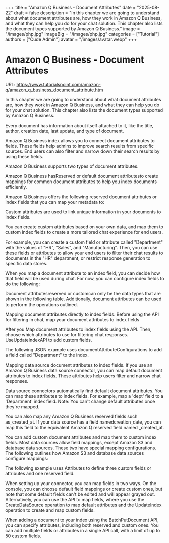 +++
title = "Amazon Q Business - Document Attributes"
date = "2025-08-22"
draft = false
description = "In this chapter we are going to understand about what document attributes are, how they work in Amazon Q Business, and what they can help you do for your chat solution. This chapter also lists the document types supported by Amazon Q Business."
image = "/images/php.jpg"
imageBig = "/images/php.jpg"
categories = ["Tutorial"]
authors = ["Cude Admin"]
avatar = "/images/avatar.webp"
+++

# Amazon Q Business - Document Attributes

URL: https://www.tutorialspoint.com/amazon-q/amazon_q_business_document_attribute.htm

In this chapter we are going to understand about what document attributes are, how they work in Amazon Q Business, and what they can help you do for your chat solution. This chapter also lists the document types supported by Amazon Q Business.

Every document has information about itself attached to it, like the title, author, creation date, last update, and type of document.

Amazon Q Business index allows you to connect document attributes to fields. These fields help admins to improve search results from specific sources. End users can also filter and narrow down their search results by using these fields.

Amazon Q Business supports two types of document attributes.

Amazon Q Business hasReserved or default document attributesto create mappings for common document attributes to help you index documents efficiently.

Amazon Q Business offers the following reserved document attributes or index fields that you can map your metadata to:

Custom attributes are used to link unique information in your documents to index fields.

You can create custom attributes based on your own data, and map them to custom index fields to create a more tailored chat experience for end users.

For example, you can create a custom field or attribute called "Department" with the values of "HR", "Sales", and "Manufacturing". Then, you can use these fields or attributes to allow your end users to filter their chat results to documents in the "HR" department, or restrict response generation to specific data stores.

When you map a document attribute to an index field, you can decide how that field will be used during chat. For now, you can configure index fields to do the following:

Document attributesreserved or customcan only be the data types that are shown in the following table. Additionally, document attributes can be used to perform the operations outlined.

Mapping document attributes directly to index fields. Before using the API for filtering in chat, map your document attributes to index fields

After you Map document attributes to index fields using the API. Then, choose which attributes to use for filtering chat responses. UseUpdateIndexAPI to add custom fields.

The following JSON example uses documentAttributeConfigurations to add a field called "Department" to the index.

Mapping data source document attributes to index fields. If you use an Amazon Q Business data source connector, you can map default document attributes to index fields. These attributes help users filter and narrow chat responses.

Data source connectors automatically find default document attributes. You can map these attributes to index fields. For example, map a 'dept' field to a 'Department' index field. Note: You can't change default attributes once they're mapped.

You can also map any Amazon Q Business reserved fields such as_created_at. If your data source has a field namedcreation_date, you can map this field to the equivalent Amazon Q reserved field named _created_at.

You can add custom document attributes and map them to custom index fields. Most data sources allow field mappings, except Amazon S3 and database data sources. These two have special mapping configurations.  The following outlines how Amazon S3 and database data sources configure mappings:

The following example uses Attributes to define three custom fields or attributes and one reserved field.

When setting up your connector, you can map fields in two ways. On the console, you can choose default field mappings or create custom ones, but note that some default fields can't be edited and will appear grayed out. Alternatively, you can use the API to map fields, where you use the CreateDataSource operation to map default attributes and the UpdateIndex operation to create and map custom fields.

When adding a document to your index using the BatchPutDocument API, you can specify attributes, including both reserved and custom ones. You can add multiple fields or attributes in a single API call, with a limit of up to 50 custom fields.
